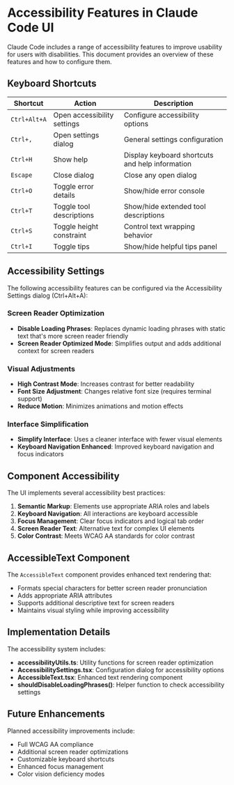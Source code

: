 # Accessibility Features in Claude Code UI

Claude Code includes a range of accessibility features to improve usability for users with disabilities. This document provides an overview of these features and how to configure them.

## Keyboard Shortcuts

| Shortcut             | Action                         | Description                                      |
|----------------------|--------------------------------|--------------------------------------------------|
| `Ctrl+Alt+A`         | Open accessibility settings    | Configure accessibility options                  |
| `Ctrl+,`             | Open settings dialog           | General settings configuration                   |
| `Ctrl+H`             | Show help                      | Display keyboard shortcuts and help information  |
| `Escape`             | Close dialog                   | Close any open dialog                            |
| `Ctrl+O`             | Toggle error details           | Show/hide error console                          |
| `Ctrl+T`             | Toggle tool descriptions       | Show/hide extended tool descriptions             |
| `Ctrl+S`             | Toggle height constraint       | Control text wrapping behavior                   |
| `Ctrl+I`             | Toggle tips                    | Show/hide helpful tips panel                     |

## Accessibility Settings

The following accessibility features can be configured via the Accessibility Settings dialog (Ctrl+Alt+A):

### Screen Reader Optimization

- **Disable Loading Phrases**: Replaces dynamic loading phrases with static text that's more screen reader friendly
- **Screen Reader Optimized Mode**: Simplifies output and adds additional context for screen readers

### Visual Adjustments

- **High Contrast Mode**: Increases contrast for better readability
- **Font Size Adjustment**: Changes relative font size (requires terminal support)
- **Reduce Motion**: Minimizes animations and motion effects

### Interface Simplification

- **Simplify Interface**: Uses a cleaner interface with fewer visual elements
- **Keyboard Navigation Enhanced**: Improved keyboard navigation and focus indicators

## Component Accessibility

The UI implements several accessibility best practices:

1. **Semantic Markup**: Elements use appropriate ARIA roles and labels
2. **Keyboard Navigation**: All interactions are keyboard accessible
3. **Focus Management**: Clear focus indicators and logical tab order
4. **Screen Reader Text**: Alternative text for complex UI elements
5. **Color Contrast**: Meets WCAG AA standards for color contrast

## AccessibleText Component

The `AccessibleText` component provides enhanced text rendering that:

- Formats special characters for better screen reader pronunciation
- Adds appropriate ARIA attributes
- Supports additional descriptive text for screen readers
- Maintains visual styling while improving accessibility

## Implementation Details

The accessibility system includes:

- **accessibilityUtils.ts**: Utility functions for screen reader optimization
- **AccessibilitySettings.tsx**: Configuration dialog for accessibility options
- **AccessibleText.tsx**: Enhanced text rendering component
- **shouldDisableLoadingPhrases()**: Helper function to check accessibility settings

## Future Enhancements

Planned accessibility improvements include:

- Full WCAG AA compliance
- Additional screen reader optimizations
- Customizable keyboard shortcuts
- Enhanced focus management
- Color vision deficiency modes